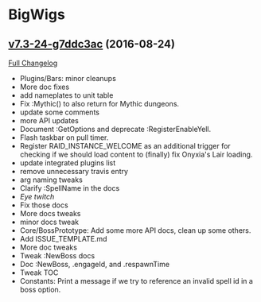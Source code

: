 # BigWigs

## [v7.3-24-g7ddc3ac](https://github.com/BigWigsMods/BigWigs/tree/7ddc3acf1cff3a055e687ef3e2241a4ed46431b2) (2016-08-24) [](#top)
[Full Changelog](https://github.com/BigWigsMods/BigWigs/compare/v7.3...7ddc3acf1cff3a055e687ef3e2241a4ed46431b2)

-   Plugins/Bars: minor cleanups  
-   More doc fixes  
-   add nameplates to unit table  
-   Fix :Mythic() to also return for Mythic dungeons.  
-   update some comments  
-   more API updates  
-   Document :GetOptions and deprecate :RegisterEnableYell.  
-   Flash taskbar on pull timer.  
-   Register RAID_INSTANCE_WELCOME as an additional trigger for checking if we should load content to (finally) fix Onyxia's Lair loading.  
-   update integrated plugins list  
-   remove unnecessary travis entry  
-   arg naming tweaks  
-   Clarify :SpellName in the docs  
-   *Eye twitch*  
-   Fix those docs  
-   More docs tweaks  
-   minor docs tweak  
-   Core/BossPrototype: Add some more API docs, clean up some others.  
-   Add ISSUE_TEMPLATE.md  
-   More doc tweaks  
-   Tweak :NewBoss docs  
-   Doc :NewBoss, .engageId, and .respawnTime  
-   Tweak TOC  
-   Constants: Print a message if we try to reference an invalid spell id in a boss option.  
